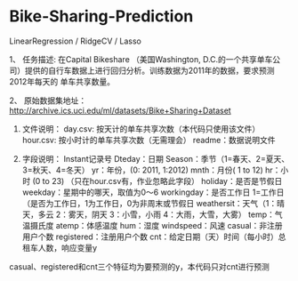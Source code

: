 # Bike-Sharing-Prediction
LinearRegression / RidgeCV / Lasso

1、 任务描述:
  在Capital Bikeshare （美国Washington, D.C.的一个共享单车公司）提供的自行车数据上进行回归分析。训练数据为2011年的数据，要求预测2012年每天的 单车共享数量。

2、 原始数据集地址：http://archive.ics.uci.edu/ml/datasets/Bike+Sharing+Dataset 

  1) 文件说明：
     day.csv: 按天计的单车共享次数（本代码只使用该文件） 
     hour.csv: 按小时计的单车共享次数（无需理会） 
     readme：数据说明文件
            
  2) 字段说明：
    Instant记录号 
    Dteday：日期 
    Season：季节（1=春天、2=夏天、3=秋天、4=冬天） 
    yr：年份，(0: 2011, 1:2012) 
    mnth：月份( 1 to 12) 
    hr：小时 (0 to 23) （只在hour.csv有，作业忽略此字段） 
    holiday：是否是节假日 weekday：星期中的哪天，取值为0～6 
    workingday：是否工作日 1=工作日 （是否为工作日，1为工作日，0为非周末或节假日 
    weathersit：天气（1：晴天，多云 2：雾天，阴天 3：小雪，小雨 4：大雨，大雪，大雾） 
    temp：气温摄氏度 
    atemp：体感温度 
    hum：湿度 windspeed：风速 
    casual：非注册用户个数 
    registered：注册用户个数 
    cnt：给定日期（天）时间（每小时）总租车人数，响应变量y
    
casual、registered和cnt三个特征均为要预测的y，本代码只对cnt进行预测
